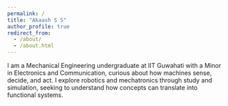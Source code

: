 ```yaml
---
permalink: /
title: "Akaash S S"
author_profile: true
redirect_from: 
  - /about/
  - /about.html
---
```

  I am a Mechanical Engineering undergraduate at IIT Guwahati with a Minor in Electronics and Communication, curious about how machines sense, decide, and act. I explore robotics and mechatronics through study and simulation, seeking to understand how concepts can translate into functional systems.
  


